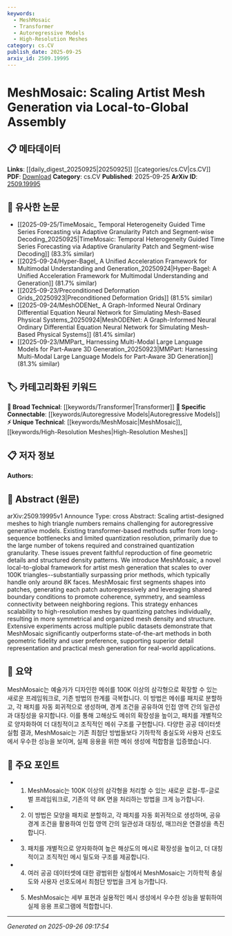 ```yaml
---
keywords:
  - MeshMosaic
  - Transformer
  - Autoregressive Models
  - High-Resolution Meshes
category: cs.CV
publish_date: 2025-09-25
arxiv_id: 2509.19995
---
```


<!-- KEYWORD_LINKING_METADATA:
{
  "processed_timestamp": "2025-09-26T09:17:54.297024",
  "vocabulary_version": "1.0",
  "selected_keywords": [
    "MeshMosaic",
    "Transformer",
    "Autoregressive Models",
    "High-Resolution Meshes"
  ],
  "rejected_keywords": [],
  "similarity_scores": {
    "MeshMosaic": 0.85,
    "Transformer": 0.8,
    "Autoregressive Models": 0.78,
    "High-Resolution Meshes": 0.72
  },
  "extraction_method": "AI_prompt_based",
  "budget_applied": true,
  "candidates_json": {
    "candidates": [
      {
        "surface": "MeshMosaic",
        "canonical": "MeshMosaic",
        "aliases": [],
        "category": "unique_technical",
        "rationale": "MeshMosaic is a novel framework introduced in this paper, providing a unique approach to mesh generation that could be a key reference point for future research.",
        "novelty_score": 0.95,
        "connectivity_score": 0.65,
        "specificity_score": 0.9,
        "link_intent_score": 0.85
      },
      {
        "surface": "transformer-based methods",
        "canonical": "Transformer",
        "aliases": [
          "transformer methods"
        ],
        "category": "broad_technical",
        "rationale": "Transformers are a foundational technology in this domain, and linking to them provides context for the generative model challenges discussed.",
        "novelty_score": 0.4,
        "connectivity_score": 0.9,
        "specificity_score": 0.6,
        "link_intent_score": 0.8
      },
      {
        "surface": "autoregressive generative models",
        "canonical": "Autoregressive Models",
        "aliases": [
          "autoregressive models"
        ],
        "category": "specific_connectable",
        "rationale": "Autoregressive models are central to the paper's methodology, offering potential connections to related generative model research.",
        "novelty_score": 0.55,
        "connectivity_score": 0.75,
        "specificity_score": 0.8,
        "link_intent_score": 0.78
      },
      {
        "surface": "high-resolution meshes",
        "canonical": "High-Resolution Meshes",
        "aliases": [
          "detailed meshes"
        ],
        "category": "unique_technical",
        "rationale": "High-resolution meshes are a specific focus of the paper, highlighting the technical advancements in mesh scalability.",
        "novelty_score": 0.7,
        "connectivity_score": 0.6,
        "specificity_score": 0.85,
        "link_intent_score": 0.72
      }
    ],
    "ban_list_suggestions": [
      "method",
      "experiment",
      "performance"
    ]
  },
  "decisions": [
    {
      "candidate_surface": "MeshMosaic",
      "resolved_canonical": "MeshMosaic",
      "decision": "linked",
      "scores": {
        "novelty": 0.95,
        "connectivity": 0.65,
        "specificity": 0.9,
        "link_intent": 0.85
      }
    },
    {
      "candidate_surface": "transformer-based methods",
      "resolved_canonical": "Transformer",
      "decision": "linked",
      "scores": {
        "novelty": 0.4,
        "connectivity": 0.9,
        "specificity": 0.6,
        "link_intent": 0.8
      }
    },
    {
      "candidate_surface": "autoregressive generative models",
      "resolved_canonical": "Autoregressive Models",
      "decision": "linked",
      "scores": {
        "novelty": 0.55,
        "connectivity": 0.75,
        "specificity": 0.8,
        "link_intent": 0.78
      }
    },
    {
      "candidate_surface": "high-resolution meshes",
      "resolved_canonical": "High-Resolution Meshes",
      "decision": "linked",
      "scores": {
        "novelty": 0.7,
        "connectivity": 0.6,
        "specificity": 0.85,
        "link_intent": 0.72
      }
    }
  ]
}
-->

# MeshMosaic: Scaling Artist Mesh Generation via Local-to-Global Assembly

## 📋 메타데이터

**Links**: [[daily_digest_20250925|20250925]] [[categories/cs.CV|cs.CV]]
**PDF**: [Download](https://arxiv.org/pdf/2509.19995.pdf)
**Category**: cs.CV
**Published**: 2025-09-25
**ArXiv ID**: [2509.19995](https://arxiv.org/abs/2509.19995)

## 🔗 유사한 논문
- [[2025-09-25/TimeMosaic_ Temporal Heterogeneity Guided Time Series Forecasting via Adaptive Granularity Patch and Segment-wise Decoding_20250925|TimeMosaic: Temporal Heterogeneity Guided Time Series Forecasting via Adaptive Granularity Patch and Segment-wise Decoding]] (83.3% similar)
- [[2025-09-24/Hyper-Bagel_ A Unified Acceleration Framework for Multimodal Understanding and Generation_20250924|Hyper-Bagel: A Unified Acceleration Framework for Multimodal Understanding and Generation]] (81.7% similar)
- [[2025-09-23/Preconditioned Deformation Grids_20250923|Preconditioned Deformation Grids]] (81.5% similar)
- [[2025-09-24/MeshODENet_ A Graph-Informed Neural Ordinary Differential Equation Neural Network for Simulating Mesh-Based Physical Systems_20250924|MeshODENet: A Graph-Informed Neural Ordinary Differential Equation Neural Network for Simulating Mesh-Based Physical Systems]] (81.4% similar)
- [[2025-09-23/MMPart_ Harnessing Multi-Modal Large Language Models for Part-Aware 3D Generation_20250923|MMPart: Harnessing Multi-Modal Large Language Models for Part-Aware 3D Generation]] (81.3% similar)

## 🏷️ 카테고리화된 키워드
**🧠 Broad Technical**: [[keywords/Transformer|Transformer]]
**🔗 Specific Connectable**: [[keywords/Autoregressive Models|Autoregressive Models]]
**⚡ Unique Technical**: [[keywords/MeshMosaic|MeshMosaic]], [[keywords/High-Resolution Meshes|High-Resolution Meshes]]

## 📋 저자 정보

**Authors:** 

## 📄 Abstract (원문)

arXiv:2509.19995v1 Announce Type: cross 
Abstract: Scaling artist-designed meshes to high triangle numbers remains challenging for autoregressive generative models. Existing transformer-based methods suffer from long-sequence bottlenecks and limited quantization resolution, primarily due to the large number of tokens required and constrained quantization granularity. These issues prevent faithful reproduction of fine geometric details and structured density patterns. We introduce MeshMosaic, a novel local-to-global framework for artist mesh generation that scales to over 100K triangles--substantially surpassing prior methods, which typically handle only around 8K faces. MeshMosaic first segments shapes into patches, generating each patch autoregressively and leveraging shared boundary conditions to promote coherence, symmetry, and seamless connectivity between neighboring regions. This strategy enhances scalability to high-resolution meshes by quantizing patches individually, resulting in more symmetrical and organized mesh density and structure. Extensive experiments across multiple public datasets demonstrate that MeshMosaic significantly outperforms state-of-the-art methods in both geometric fidelity and user preference, supporting superior detail representation and practical mesh generation for real-world applications.

## 📝 요약

MeshMosaic는 예술가가 디자인한 메쉬를 100K 이상의 삼각형으로 확장할 수 있는 새로운 프레임워크로, 기존 방법의 한계를 극복합니다. 이 방법은 메쉬를 패치로 분할하고, 각 패치를 자동 회귀적으로 생성하며, 경계 조건을 공유하여 인접 영역 간의 일관성과 대칭성을 유지합니다. 이를 통해 고해상도 메쉬의 확장성을 높이고, 패치를 개별적으로 양자화하여 더 대칭적이고 조직적인 메쉬 구조를 구현합니다. 다양한 공공 데이터셋 실험 결과, MeshMosaic는 기존 최첨단 방법들보다 기하학적 충실도와 사용자 선호도에서 우수한 성능을 보이며, 실제 응용을 위한 메쉬 생성에 적합함을 입증했습니다.

## 🎯 주요 포인트

- 1. MeshMosaic는 100K 이상의 삼각형을 처리할 수 있는 새로운 로컬-투-글로벌 프레임워크로, 기존의 약 8K 면을 처리하는 방법을 크게 능가합니다.
- 2. 이 방법은 모양을 패치로 분할하고, 각 패치를 자동 회귀적으로 생성하며, 공유 경계 조건을 활용하여 인접 영역 간의 일관성과 대칭성, 매끄러운 연결성을 촉진합니다.
- 3. 패치를 개별적으로 양자화하여 높은 해상도의 메시로 확장성을 높이고, 더 대칭적이고 조직적인 메시 밀도와 구조를 제공합니다.
- 4. 여러 공공 데이터셋에 대한 광범위한 실험에서 MeshMosaic는 기하학적 충실도와 사용자 선호도에서 최첨단 방법을 크게 능가합니다.
- 5. MeshMosaic는 세부 표현과 실용적인 메시 생성에서 우수한 성능을 발휘하여 실제 응용 프로그램에 적합합니다.


---

*Generated on 2025-09-26 09:17:54*